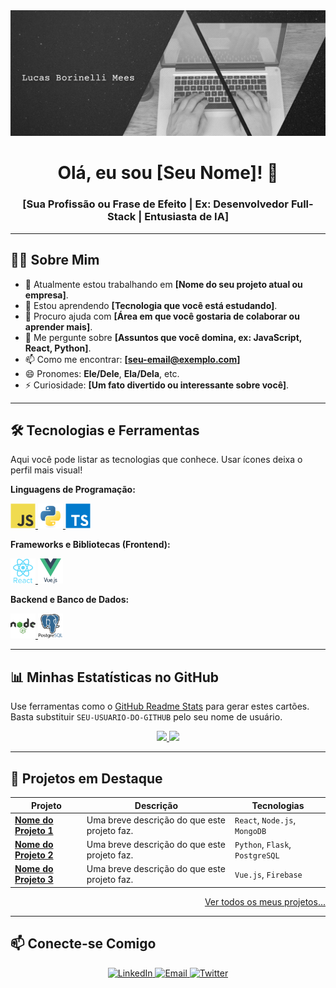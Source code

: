 <div align="center">
  <img src="./Banner Readme.jpg" alt="Banner ou Logo" width="1000"/>
  <h1>Olá, eu sou [Seu Nome]! 👋</h1>
  <h3>[Sua Profissão ou Frase de Efeito | Ex: Desenvolvedor Full-Stack | Entusiasta de IA]</h3>
</div>

---

## 👨‍💻 Sobre Mim

- 🔭 Atualmente estou trabalhando em **[Nome do seu projeto atual ou empresa]**.
- 🌱 Estou aprendendo **[Tecnologia que você está estudando]**.
- 🤔 Procuro ajuda com **[Área em que você gostaria de colaborar ou aprender mais]**.
- 💬 Me pergunte sobre **[Assuntos que você domina, ex: JavaScript, React, Python]**.
- 📫 Como me encontrar: **[seu-email@exemplo.com]**
- 😄 Pronomes: **Ele/Dele**, **Ela/Dela**, etc.
- ⚡ Curiosidade: **[Um fato divertido ou interessante sobre você]**.

---

## 🛠️ Tecnologias e Ferramentas

Aqui você pode listar as tecnologias que conhece. Usar ícones deixa o perfil mais visual!

**Linguagens de Programação:**
<p align="left">
  <a href="https://developer.mozilla.org/en-US/docs/Web/JavaScript" target="_blank" rel="noreferrer">
    <img src="https://raw.githubusercontent.com/devicons/devicon/master/icons/javascript/javascript-original.svg" alt="javascript" width="40" height="40"/>
  </a>
  <a href="https://www.python.org" target="_blank" rel="noreferrer">
    <img src="https://raw.githubusercontent.com/devicons/devicon/master/icons/python/python-original.svg" alt="python" width="40" height="40"/>
  </a>
  <a href="https://www.typescriptlang.org/" target="_blank" rel="noreferrer">
    <img src="https://raw.githubusercontent.com/devicons/devicon/master/icons/typescript/typescript-original.svg" alt="typescript" width="40" height="40"/>
  </a>
</p>

**Frameworks e Bibliotecas (Frontend):**
<p align="left">
  <a href="https://reactjs.org/" target="_blank" rel="noreferrer">
    <img src="https://raw.githubusercontent.com/devicons/devicon/master/icons/react/react-original-wordmark.svg" alt="react" width="40" height="40"/>
  </a>
  <a href="https://vuejs.org/" target="_blank" rel="noreferrer">
    <img src="https://raw.githubusercontent.com/devicons/devicon/master/icons/vuejs/vuejs-original-wordmark.svg" alt="vuejs" width="40" height="40"/>
  </a>
</p>

**Backend e Banco de Dados:**
<p align="left">
  <a href="https://nodejs.org" target="_blank" rel="noreferrer">
    <img src="https://raw.githubusercontent.com/devicons/devicon/master/icons/nodejs/nodejs-original-wordmark.svg" alt="nodejs" width="40" height="40"/>
  </a>
  <a href="https://www.postgresql.org" target="_blank" rel="noreferrer">
    <img src="https://raw.githubusercontent.com/devicons/devicon/master/icons/postgresql/postgresql-original-wordmark.svg" alt="postgresql" width="40" height="40"/>
  </a>
</p>

---

## 📊 Minhas Estatísticas no GitHub

Use ferramentas como o [GitHub Readme Stats](https://github.com/anuraghazra/github-readme-stats) para gerar estes cartões. Basta substituir `SEU-USUARIO-DO-GITHUB` pelo seu nome de usuário.

<div align="center">
  <a href="https://github.com/SEU-USUARIO-DO-GITHUB">
    <img height="180em" src="https://github-readme-stats.vercel.app/api?username=SEU-USUARIO-DO-GITHUB&show_icons=true&theme=dracula&include_all_commits=true&count_private=true"/>
    <img height="180em" src="https://github-readme-stats.vercel.app/api/top-langs/?username=SEU-USUARIO-DO-GITHUB&layout=compact&langs_count=7&theme=dracula"/>
  </a>
</div>

---

## 🚀 Projetos em Destaque

| Projeto | Descrição | Tecnologias |
|---|---|---|
| **[Nome do Projeto 1](URL_DO_SEU_PROJETO_1)** | Uma breve descrição do que este projeto faz. | `React`, `Node.js`, `MongoDB` |
| **[Nome do Projeto 2](URL_DO_SEU_PROJETO_2)** | Uma breve descrição do que este projeto faz. | `Python`, `Flask`, `PostgreSQL` |
| **[Nome do Projeto 3](URL_DO_SEU_PROJETO_3)** | Uma breve descrição do que este projeto faz. | `Vue.js`, `Firebase` |

<p align="right"><a href="URL_DA_SUA_PAGINA_DE_REPOSITORIOS">Ver todos os meus projetos...</a></p>

---

## 📫 Conecte-se Comigo

<p align="center">
  <a href="https://www.linkedin.com/in/SEU_USUARIO_LINKEDIN/" target="_blank">
    <img src="https://img.shields.io/badge/LinkedIn-0077B5?style=for-the-badge&logo=linkedin&logoColor=white" alt="LinkedIn"/>
  </a>
  <a href="mailto:SEU_EMAIL@exemplo.com" target="_blank">
    <img src="https://img.shields.io/badge/Email-D14836?style=for-the-badge&logo=gmail&logoColor=white" alt="Email"/>
  </a>
  <a href="https://twitter.com/SEU_USUARIO_TWITTER" target="_blank">
    <img src="https://img.shields.io/badge/Twitter-1DA1F2?style=for-the-badge&logo=twitter&logoColor=white" alt="Twitter"/>
  </a>
</p>
